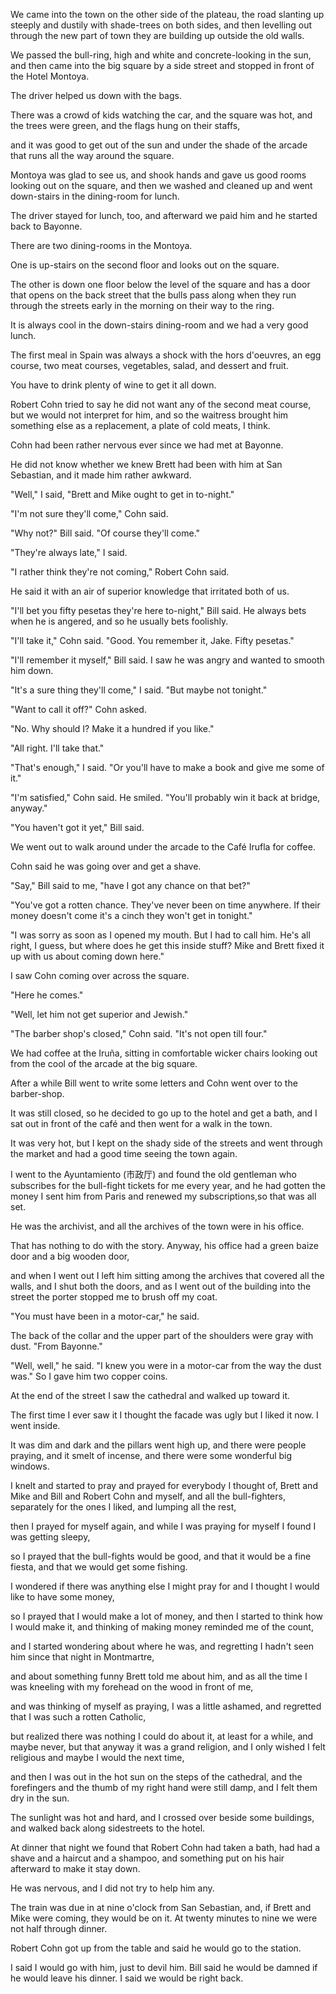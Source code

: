 
We came into the town on the other side of the plateau, the road slanting up steeply and dustily with shade-trees on both sides, and then levelling out through the new part of town they are building up outside the old walls. 

We passed the bull-ring, high and white and concrete-looking in the sun, and then came into the big square by a side street and stopped in front of the Hotel Montoya. 

The driver helped us down with the bags. 

There was a crowd of kids watching the car, and the square was hot, and the trees were green, and the flags hung on their staffs, 

and it was good to get out of the sun and under the shade of the arcade that runs all the way around the square. 

Montoya was glad to see us, and shook hands and gave us good rooms looking out on the square, and then we washed and cleaned up and went down-stairs in the dining-room for lunch. 

The driver stayed for lunch, too, and afterward we paid him and he started back to Bayonne. 

There are two dining-rooms in the Montoya. 

One is up-stairs on the second floor and looks out on the square. 

The other is down one floor below the level of the square and has a door that opens on the back street that the bulls pass along when they run through the streets early in the morning on their way to the ring. 

It is always cool in the down-stairs dining-room and we had a very good lunch. 

The first meal in Spain was always a shock with the hors d'oeuvres, an egg course, two meat courses, vegetables, salad, and dessert and fruit. 

You have to drink plenty of wine to get it all down. 

Robert Cohn tried to say he did not want any of the second meat course, but we would not interpret for him, and so the waitress brought him something else as a replacement, a plate of cold meats, I think. 

Cohn had been rather nervous ever since we had met at Bayonne. 

He did not know whether we knew Brett had been with him at San Sebastian, and it made him rather awkward. 

"Well," I said, "Brett and Mike ought to get in to-night." 

"I'm not sure they'll come," Cohn said. 

"Why not?" Bill said. "Of course they'll come." 

"They're always late," I said. 

"I rather think they're not coming," Robert Cohn said. 

He said it with an air of superior knowledge that irritated both of us. 

"I'll bet you fifty pesetas they're here to-night," Bill said. He always bets when he is angered, and so he usually bets foolishly. 

"I'll take it," Cohn said. "Good. You remember it, Jake. Fifty pesetas." 

"I'll remember it myself," Bill said. I saw he was angry and wanted to smooth him down. 

"It's a sure thing they'll come," I said. "But maybe not tonight." 

"Want to call it off?" Cohn asked. 

"No. Why should I? Make it a hundred if you like." 

"All right. I'll take that." 

"That's enough," I said. "Or you'll have to make a book and give me some of it." 

"I'm satisfied," Cohn said. He smiled. "You'll probably win it back at bridge, anyway." 

"You haven't got it yet," Bill said. 

We went out to walk around under the arcade to the Café Irufla for coffee. 

Cohn said he was going over and get a shave. 

"Say," Bill said to me, "have I got any chance on that bet?" 

"You've got a rotten chance. They've never been on time anywhere. If their money doesn't come it's a cinch they won't get in tonight." 

"I was sorry as soon as I opened my mouth. But I had to call him. He's all right, I guess, but where does he get this inside stuff? Mike and Brett fixed it up with us about coming down here." 

I saw Cohn coming over across the square. 

"Here he comes." 

"Well, let him not get superior and Jewish." 

"The barber shop's closed," Cohn said. "It's not open till four." 

We had coffee at the Iruña, sitting in comfortable wicker chairs looking out from the cool of the arcade at the big square. 

After a while Bill went to write some letters and Cohn went over to the barber-shop. 

It was still closed, so he decided to go up to the hotel and get a bath, and I sat out in front of the café and then went for a walk in the town. 

It was very hot, but I kept on the shady side of the streets and went through the market and had a good time seeing the town again. 

I went to the Ayuntamiento (市政厅) and found the old gentleman who subscribes for the bull-fight tickets for me every year, and he had gotten the money I sent him from Paris and renewed my subscriptions,so that was all set. 

He was the archivist, and all the archives of the town were in his office. 

That has nothing to do with the story. Anyway, his office had a green baize door and a big wooden door, 

and when I went out I left him sitting among the archives that covered all the walls, and I shut both the doors, and as I went out of the building into the street the porter stopped me to brush off my coat. 

"You must have been in a motor-car," he said. 

The back of the collar and the upper part of the shoulders were gray with dust. "From Bayonne." 

"Well, well," he said. "I knew you were in a motor-car from the way the dust was." So I gave him two copper coins. 

At the end of the street I saw the cathedral and walked up toward it. 

The first time I ever saw it I thought the facade was ugly but I liked it now. I went inside. 

It was dim and dark and the pillars went high up, and there were people praying, and it smelt of incense, and there were some wonderful big windows. 

I knelt and started to pray and prayed for everybody I thought of, Brett and Mike and Bill and Robert Cohn and myself, and all the bull-fighters, separately for the ones I liked, and lumping all the rest, 

then I prayed for myself again, and while I was praying for myself I found I was getting sleepy, 

so I prayed that the bull-fights would be good, and that it would be a fine fiesta, and that we would get some fishing. 

I wondered if there was anything else I might pray for and I thought I would like to have some money, 

so I prayed that I would make a lot of money, and then I started to think how I would make it, and thinking of making money reminded me of the count, 

and I started wondering about where he was, and regretting I hadn't seen him since that night in Montmartre, 

and about something funny Brett told me about him, and as all the time I was kneeling with my forehead on the wood in front of me, 

and was thinking of myself as praying, I was a little ashamed, and regretted that I was such a rotten Catholic, 

but realized there was nothing I could do about it, at least for a while, and maybe never, but that anyway it was a grand religion, and I only wished I felt religious and maybe I would the next time, 

and then I was out in the hot sun on the steps of the cathedral, and the forefingers and the thumb of my right hand were still damp, and I felt them dry in the sun. 

The sunlight was hot and hard, and I crossed over beside some buildings, and walked back along sidestreets to the hotel. 

At dinner that night we found that Robert Cohn had taken a bath, had had a shave and a haircut and a shampoo, and something put on his hair afterward to make it stay down. 

He was nervous, and I did not try to help him any. 

The train was due in at nine o'clock from San Sebastian, and, if Brett and Mike were coming, they would be on it. At twenty minutes to nine we were not half through dinner. 

Robert Cohn got up from the table and said he would go to the station. 

I said I would go with him, just to devil him. Bill said he would be damned if he would leave his dinner. I said we would be right back. 
